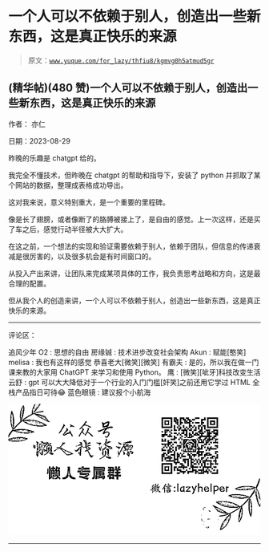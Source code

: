 # 一个人可以不依赖于别人，创造出一些新东西，这是真正快乐的来源

> 原文：[`www.yuque.com/for_lazy/thfiu8/kgmvg0h5atmud5gr`](https://www.yuque.com/for_lazy/thfiu8/kgmvg0h5atmud5gr)

## (精华帖)(480 赞)一个人可以不依赖于别人，创造出一些新东西，这是真正快乐的来源

作者： 亦仁

日期：2023-08-29

昨晚的乐趣是 chatgpt 给的。

我完全不懂技术，但昨晚在 chatgpt 的帮助和指导下，安装了 python 并抓取了某个网站的数据，整理成表格成功导出。

这对我来说，意义特别重大，是一个重要的里程碑。

像是长了翅膀，或者像断了的胳膊被接上了，是自由的感觉。上一次这样，还是买了车之后，感觉行动半径被大大扩大。

在这之前，一个想法的实现和验证需要依赖于别人，依赖于团队，但信息的传递衰减是很厉害的，以及很多机会是有时间窗口的。

从投入产出来讲，让团队来完成某项具体的工作，我负责思考战略和方向，这是最合理的配置。

但从我个人的创造来讲，一个人可以不依赖于别人，创造出一些新东西，这是真正快乐的来源。

* * *

评论区：

追风少年 O2 : 思想的自由
房缘铖 : 技术进步改变社会架构
Akun : 赋能[憨笑]
melisa : 我也有这样的感觉 恭喜老大[微笑][微笑]
有霸夫 : 是的，所以我在做一门课来教的大家用 ChatGPT 来学习和使用 Python。
鹰 : [微笑][呲牙]科技改变生活
云舒 : gpt 可以大大降低对于一个行业的入门门槛[奸笑]之前还用它学过 HTML 全栈产品指日可待😂
蓝色眼镜 : 建议报个小航海

![](img/1c37d505930596d12a88ab23e11aa07a.png)

* * *